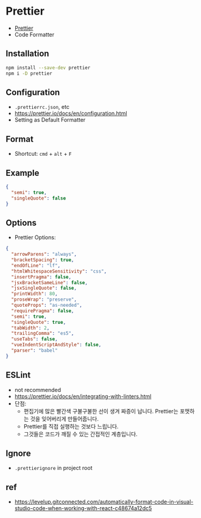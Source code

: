 # Prettier
- [Prettier](https://prettier.io/)
- Code Formatter

## Installation

```bash
npm install --save-dev prettier
npm i -D prettier
```

## Configuration
- `.prettierrc.json`, etc
- https://prettier.io/docs/en/configuration.html
- Setting as Default Formatter

## Format
- Shortcut: `cmd` + `alt` + `F`

## Example
```json
{
  "semi": true,
  "singleQuote": false
}
```

## Options
- Prettier Options:
```json
{
  "arrowParens": "always",
  "bracketSpacing": true,
  "endOfLine": "lf",
  "htmlWhitespaceSensitivity": "css",
  "insertPragma": false,
  "jsxBracketSameLine": false,
  "jsxSingleQuote": false,
  "printWidth": 80,
  "proseWrap": "preserve",
  "quoteProps": "as-needed",
  "requirePragma": false,
  "semi": true,
  "singleQuote": true,
  "tabWidth": 2,
  "trailingComma": "es5",
  "useTabs": false,
  "vueIndentScriptAndStyle": false,
  "parser": "babel"
}
```

## ESLint
- not recommended
- https://prettier.io/docs/en/integrating-with-linters.html
- 단점:
  * 편집기에 많은 빨간색 구불구불한 선이 생겨 짜증이 납니다. Prettier는 포맷하는 것을 잊어버리게 만들어줍니다.
  * Prettier를 직접 실행하는 것보다 느립니다.
  * 그것들은 코드가 깨질 수 있는 간접적인 계층입니다.

## Ignore
- `.prettierignore` in project root

## ref
- https://levelup.gitconnected.com/automatically-format-code-in-visual-studio-code-when-working-with-react-c48674a12dc5
